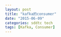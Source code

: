 ```yaml
---
layout: post
title: "kafka的consumer"
date: "2015-06-09"
categories: sddtc tech
tags: [Kafka, Consumer]
---
```



